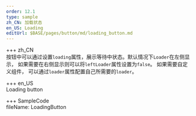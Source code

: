 ```yaml
---   
order: 12.1  
type: sample  
zh_CN: 加载状态
en_US: Loading
editUrl: $BASE/pages/button/md/loading_button.md
---     
```



+++ zh_CN   
按钮中可以通过设置<Code>loading</Code>属性，展示等待中状态。默认情况下<Code>Loader</Code>在左侧显示，
如果需要在右侧显示则可以将<Code>leftLoader</Code>属性设置为<Code>false</Code>。 如果需要自定义组件，
可以通过<Code>loader</Code>属性配置自己所需要的<Code>loader</Code>。

+++ en_US   
Loading button   

+++ SampleCode  
fileName: LoadingButton